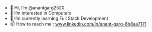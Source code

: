- 👋 Hi, I’m @anantgarg2520
- 👀 I’m interested in Computers
- 🌱 I’m currently learning Full Stack Development
- 📫 How to reach me : www.linkedin.com/in/anant-garg-8b8aa7171


<!---
anantgarg2520/anantgarg2520 is a ✨ special ✨ repository because its `README.md` (this file) appears on your GitHub profile.
You can click the Preview link to take a look at your changes.
--->
